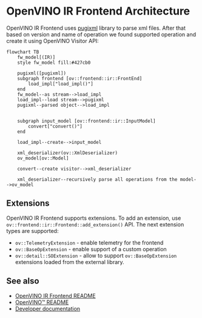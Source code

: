 # OpenVINO IR Frontend Architecture

OpenVINO IR Frontend uses [pugixml](../../../thirdparty/pugixml/README.md) library to parse xml files. After that based on version and name of operation we found supported operation and create it using OpenVINO Visitor API:
```mermaid
flowchart TB
    fw_model[(IR)]
    style fw_model fill:#427cb0
    
    pugixml([pugixml])
    subgraph frontend [ov::frontend::ir::FrontEnd]
        load_impl["load_impl()"]
    end
    fw_model--as stream-->load_impl
    load_impl--load stream-->pugixml
    pugixml--parsed object-->load_impl
    
    
    subgraph input_model [ov::frontend::ir::InputModel]
        convert["convert()"]
    end
    
    load_impl--create-->input_model
    
    xml_deserializer(ov::XmlDeserializer)
    ov_model[ov::Model]
    
    convert--create visitor-->xml_deserializer
    
    xml_deserializer--recursively parse all operations from the model-->ov_model
```

## Extensions

OpenVINO IR Frontend supports extensions. To add an extension, use `ov::frontend::ir::Frontend::add_extension()` API.
The next extension types are supported:

* `ov::TelemetryExtension` - enable telemetry for the frontend
* `ov::BaseOpExtension` - enable support of a custom operation
* `ov::detail::SOExtension` - allow to support `ov::BaseOpExtension` extensions loaded from the external library.

## See also

 * [OpenVINO IR Frontend README](../README.md)
 * [OpenVINO™ README](../../../../README.md)
 * [Developer documentation](../../../../docs/dev/index.md)
